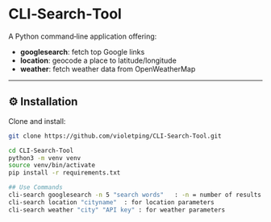 # CLI‑Search‑Tool

A Python command‑line application offering:

- **googlesearch**: fetch top Google links
- **location**: geocode a place to latitude/longitude
- **weather**: fetch weather data from OpenWeatherMap

---

## ⚙️ Installation

Clone and install:

```bash
git clone https://github.com/violetping/CLI-Search-Tool.git

cd CLI-Search-Tool
python3 -m venv venv
source venv/bin/activate
pip install -r requirements.txt

## Use Commands 
cli-search googlesearch -n 5 "search words"   : -n = number of results [maximum 20] , "ai tool" = your search keywordrs. 
cli-search location "cityname"  : for location parameters 
cli-search weather "city" "API key" : for weather parameters
